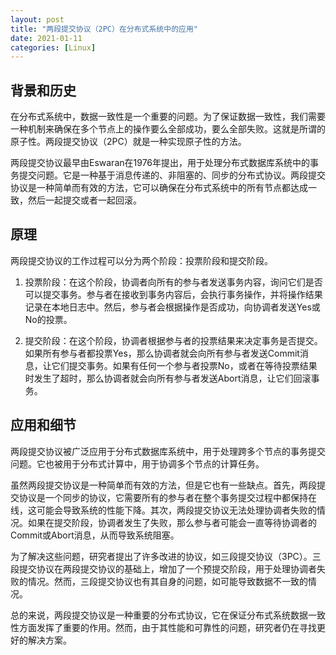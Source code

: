 ```yaml
---
layout: post
title: "两段提交协议（2PC）在分布式系统中的应用"
date: 2021-01-11
categories: [Linux]
---
```


> 

## 背景和历史

在分布式系统中，数据一致性是一个重要的问题。为了保证数据一致性，我们需要一种机制来确保在多个节点上的操作要么全部成功，要么全部失败。这就是所谓的原子性。两段提交协议（2PC）就是一种实现原子性的方法。

两段提交协议最早由Eswaran在1976年提出，用于处理分布式数据库系统中的事务提交问题。它是一种基于消息传递的、非阻塞的、同步的分布式协议。两段提交协议是一种简单而有效的方法，它可以确保在分布式系统中的所有节点都达成一致，然后一起提交或者一起回滚。

## 原理

两段提交协议的工作过程可以分为两个阶段：投票阶段和提交阶段。

1. 投票阶段：在这个阶段，协调者向所有的参与者发送事务内容，询问它们是否可以提交事务。参与者在接收到事务内容后，会执行事务操作，并将操作结果记录在本地日志中。然后，参与者会根据操作是否成功，向协调者发送Yes或No的投票。

2. 提交阶段：在这个阶段，协调者根据参与者的投票结果来决定事务是否提交。如果所有参与者都投票Yes，那么协调者就会向所有参与者发送Commit消息，让它们提交事务。如果有任何一个参与者投票No，或者在等待投票结果时发生了超时，那么协调者就会向所有参与者发送Abort消息，让它们回滚事务。

## 应用和细节

两段提交协议被广泛应用于分布式数据库系统中，用于处理跨多个节点的事务提交问题。它也被用于分布式计算中，用于协调多个节点的计算任务。

虽然两段提交协议是一种简单而有效的方法，但是它也有一些缺点。首先，两段提交协议是一个同步的协议，它需要所有的参与者在整个事务提交过程中都保持在线，这可能会导致系统的性能下降。其次，两段提交协议无法处理协调者失败的情况。如果在提交阶段，协调者发生了失败，那么参与者可能会一直等待协调者的Commit或Abort消息，从而导致系统阻塞。

为了解决这些问题，研究者提出了许多改进的协议，如三段提交协议（3PC）。三段提交协议在两段提交协议的基础上，增加了一个预提交阶段，用于处理协调者失败的情况。然而，三段提交协议也有其自身的问题，如可能导致数据不一致的情况。

总的来说，两段提交协议是一种重要的分布式协议，它在保证分布式系统数据一致性方面发挥了重要的作用。然而，由于其性能和可靠性的问题，研究者仍在寻找更好的解决方案。